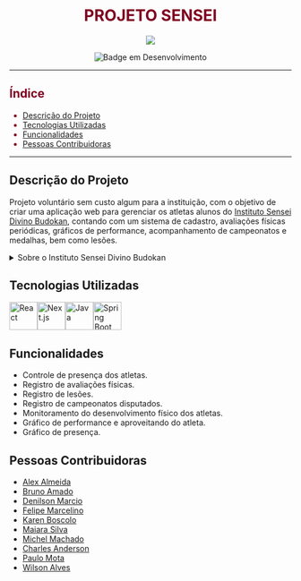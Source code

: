 <h1 align="center"><font color="#800020">PROJETO SENSEI</font></h1>
<div align="center">
  <img src ="https://github.com/ToGatherGroup/sensei/assets/112959006/69c81809-883e-4a5d-8610-6c4b6f21112d">
</div>
<p align="center">
  <img src="http://img.shields.io/static/v1?label=STATUS&message=EM%20DESENVOLVIMENTO&color=800020&style=for-the-badge" alt="Badge em Desenvolvimento">
</p>

---

<font color="#800020">

## Índice

- [Descrição do Projeto](#descrição-do-projeto)
- [Tecnologias Utilizadas](#tecnologias-utilizadas)
- [Funcionalidades](#funcionalidades)
- [Pessoas Contribuidoras](#pessoas-contribuidoras)

</font>

---

## Descrição do Projeto

Projeto voluntário sem custo algum para a instituição, com o objetivo de criar uma aplicação web para gerenciar os atletas alunos do [Instituto Sensei Divino Budokan](https://www.instagram.com/sensei_divino/), contando com um sistema de cadastro, avaliações físicas periódicas, gráficos de performance, acompanhamento de campeonatos e medalhas, bem como lesões.

<details close>
<summary> 
Sobre o Instituto Sensei Divino Budokan
</summary>

Fundado em 2013 o Instituto Sensei Divino tem como intuito ajudar crianças carentes de baixa renda, com a disciplina e metodologia oriental do Judô.

A idealização deste projeto foi uma herança sabia do nosso Sensei Benedito Divino, onde no seu dia-dia já estava plantando este trabalho, com sua paciência, sabedoria, integridade, castigos e o melhor que existe em um pai para seus filhos os ensinamentos no Judô e na vida.

A realização deste projeto foi iniciado pelos Senseis Alex Russo e José Gonçalves, com muito trabalho e superações. Como o legado do Sensei Divino foi sempre a união e humildade todos os seus antigos discípulos, retornaram e/ou se uniram ao judô em prol de seu nome e claro de tudo que foi ensinado por ele em vida.No ano de 2014 recebemos o apoio do CDC – Pedra Branca, apoio do qual vem crescendo a cada dia. Hoje o Instituto Sensei Divino atende certa de 300 alunos, entre crianças e adultos, em seus 5 núcleos que estão localizados na região de São Paulo e Mairiporã – São Paulo situada Zona Norte , bairro da Pedra branca (matriz), Parque Anhanguera, OPM, Barra Funda e Mairiporã,
O Instituto Sensei Divino além do intuito de trabalhar socialmente capacita os atletas ao ponto de participarem de campeonatos nacionais e devidamente federado pela  FEDERAÇÃO PAULISTA DE JUDÔ, por isso nosso propósito é muito além do social é criar atletas.

Fonte:
http://institutodivino.com.br/

</details>

## Tecnologias Utilizadas

<img width="50" src="https://user-images.githubusercontent.com/25181517/183897015-94a058a6-b86e-4e42-a37f-bf92061753e5.png" alt="React" title="React"/><img width="50" src="https://github.com/marwin1991/profile-technology-icons/assets/136815194/5f8c622c-c217-4649-b0a9-7e0ee24bd704" alt="Next.js" title="Next.js"/><img width="50" src="https://user-images.githubusercontent.com/25181517/117201156-9a724800-adec-11eb-9a9d-3cd0f67da4bc.png" alt="Java" title="Java"/><img width="50" src="https://user-images.githubusercontent.com/25181517/183891303-41f257f8-6b3d-487c-aa56-c497b880d0fb.png" alt="Spring Boot" title="Spring Boot"/>

## Funcionalidades

- Controle de presença dos atletas.
- Registro de avaliações físicas.
- Registro de lesões.
- Registro de campeonatos disputados.
- Monitoramento do desenvolvimento físico dos atletas.
- Gráfico de performance e aproveitando do atleta.
- Gráfico de presença.

## Pessoas Contribuidoras

- [Alex Almeida](https://github.com/alexalmeidaleonardo)
- [Bruno Amado](https://github.com/bruamado/)
- [Denilson Marcio](https://github.com/DenilsonMarcio)
- [Felipe Marcelino](https://github.com/FelipeMarcelino99)
- [Karen Boscolo](https://github.com/KarenBoscolo)
- [Maiara Silva](https://github.com/MaiaraSilva)
- [Michel Machado](https://github.com/Michel-Machado)
- [Charles Anderson](https://github.com/charlesanderson25)
- [Paulo Mota](https://github.com/Roberto-Mota)
- [Wilson Alves](https://github.com/Wilrrama)
